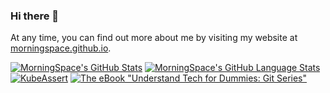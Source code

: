 ### Hi there 👋

At any time, you can find out more about me by visiting my website at [morningspace.github.io](https://morningspace.github.io).

[![MorningSpace's GitHub Stats](https://github-readme-stats.vercel.app/api?username=morningspace&count_private=true&showicons=true)]()
[![MorningSpace's GitHub Language Stats](https://github-readme-stats.vercel.app/api/top-langs/?username=morningspace&langs_count=3)]()
[![KubeAssert](https://github-readme-stats.vercel.app/api/pin/?username=morningspace&repo=kubeassert)](https://github.com/morningspace/kubeassert)
[![The eBook "Understand Tech for Dummies: Git Series"](https://github-readme-stats.vercel.app/api/pin/?username=morningspace&repo=dummies-git)](https://github.com/morningspace/dummies-git)
<!--
**morningspace/morningspace** is a ✨ _special_ ✨ repository because its `README.md` (this file) appears on your GitHub profile.

Here are some ideas to get you started:

- 🔭 I’m currently working on ...
- 🌱 I’m currently learning ...
- 👯 I’m looking to collaborate on ...
- 🤔 I’m looking for help with ...
- 💬 Ask me about ...
- 📫 How to reach me: ...
- 😄 Pronouns: ...
- ⚡ Fun fact: ...
-->
